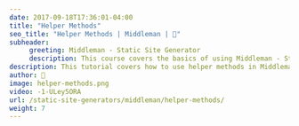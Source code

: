 ```yaml
---
date: 2017-09-18T17:36:01-04:00
title: "Helper Methods"
seo_title: "Helper Methods | Middleman | 🦒"
subheader:
     greeting: Middleman - Static Site Generator
     description: This course covers the basics of using Middleman - Static Site Generator. Work your way through the videos/articles and I'll teach you everything you need to know to create a professional and scalable website or blog!
description: This tutorial covers how to use helper methods in Middleman -  Static Site Generator.
author: 🦒
image: helper-methods.png
video: -1-ULey5ORA
url: /static-site-generators/middleman/helper-methods/
weight: 7
---
```

